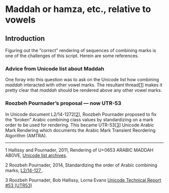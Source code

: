 # Maddah or hamza, etc., relative to vowels

## Introduction

Figuring out the “correct” rendering of sequences of combining marks is one of the challenges of this script. Herein are some references.

### Advice from Unicode list about Maddah

One foray into this question was to ask on the Unicode list how combining _maddah_ interacted with other vowel marks. The resultant thread[[1](#1)] makes it pretty clear that _maddah_ should be rendered above any other vowel marks. 

### Roozbeh Pournader’s proposal — now UTR-53

In Unicode document L2/14-1272[[2](#2)], Roozbeh Pournader proposed to fix the “broken” Arabic combining class values by standardizing on a mark order to be used for rendering. This became UTR-53[[3](#3)] Unicode Arabic Mark Rendering which documents the Arabic Mark Transient Reordering Algorithm (AMTRA).

----

<a name="1">1</a> Hallissy and Pournader, 2011, Rendering of U+0653 ARABIC MADDAH ABOVE, [Unicode list archives](https://www.unicode.org/mail-arch/unicode-ml/y2011-m07/0143.html).

<a name="2">2</a> Roozbeh Pournader, 2014, Standardizing the order of Arabic combining marks, [L2/14-127 ](https://www.unicode.org/cgi-bin/GetMatchingDocs.pl?L2%2F14-127).

<a name="3">3</a> Roozbeh Pournader, Bob Hallissy, Lorna Evans [Unicode Technical Report #53 (UTR53)](https://unicode.org/reports/tr53/)

